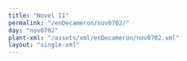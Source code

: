 ```yaml
---
title: "Novel II"
permalink: "/enDecameron/nov0702/"
day: "nov0702"
plant-xml: "/assets/xml/enDecameron/nov0702.xml"
layout: "single-xml"
---
```

